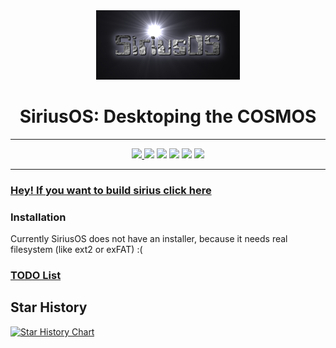 <div align="center">
  <img src="img/sirius.png">
  <h1>SiriusOS: Desktoping the COSMOS</h1>
</div>

<hr>
<div align="center">
  <a href="https://github.com/gamma63/SiriusOS/blob/main/LICENSE">
    <img src="https://img.shields.io/github/license/gamma63/SiriusOS" />
  </a>
  <img src="https://www.aschey.tech/tokei/github/gamma63/SiriusOS">
  <img src="https://img.shields.io/github/languages/top/gamma63/SiriusOS?color=purple&label=%20&logo=csharp">
  <img src="https://img.shields.io/github/languages/code-size/gamma63/SiriusOS.svg">
  <img src="https://img.shields.io/github/v/release/gamma63/SiriusOS">
  <img src="https://img.shields.io/github/downloads/gamma63/SiriusOS/total&color=forestgreen">
</div>
<hr>

### [Hey! If you want to build sirius click here](INSTALL.md)

### Installation
Currently SiriusOS does not have an installer, because it needs real filesystem (like ext2 or exFAT) :(

### [TODO List](https://github.com/gamma63/SiriusOS/issues?q=is%3Aissue+is%3Aopen+label%3ATODO)

## Star History

<a href="https://star-history.com/#gamma63/SiriusOS&Date">
 <picture>
   <source media="(prefers-color-scheme: dark)" srcset="https://api.star-history.com/svg?repos=gamma63/SiriusOS&type=Date&theme=dark" />
   <source media="(prefers-color-scheme: light)" srcset="https://api.star-history.com/svg?repos=gamma63/SiriusOS&type=Date" />
   <img alt="Star History Chart" src="https://api.star-history.com/svg?repos=gamma63/SiriusOS&type=Date" />
 </picture>
</a>